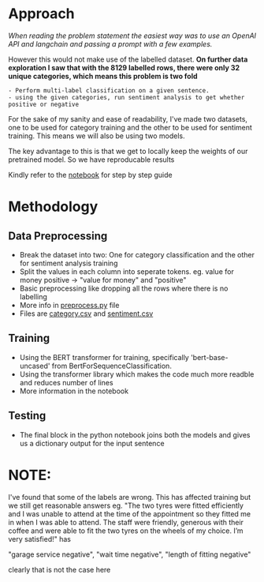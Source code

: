 # Approach

*When reading the problem statement the easiest way was to use an OpenAI API and langchain and passing a prompt with a few examples.*

However this would not make use of the labelled dataset. **On further data exploration I saw that with the 8129 labelled rows, there were only 32 unique categories, which means this problem is two fold**

    - Perform multi-label classification on a given sentence.
    - using the given categories, run sentiment analysis to get whether positive or negative

For the sake of my sanity and ease of readability, I've made two datasets, one to be used for category training and the other to be used for sentiment training. This means we will also be using two models.

The key advantage to this is that we get to locally keep the weights of our pretrained model. So we have reproducable results

Kindly refer to the [notebook](./training_nb.ipynb) for step by step guide 

# Methodology

## Data Preprocessing
  - Break the dataset into two: One for category classification and the other for sentiment analysis training
  - Split the values in each column into seperate tokens. eg. value for money positive -> "value for money" and "positive"
  - Basic preprocessing like dropping all the rows where there is no labelling
  - More info in [preprocess.py](./src/preprocess.py) file
  - Files are [category.csv](./csv_files/category.csv) and [sentiment.csv](./csv_files/sentiment.csv)

## Training
  - Using the BERT transformer for training, specifically 'bert-base-uncased' from BertForSequenceClassification.
  - Using the transformer library which makes the code much more readble and reduces number of lines
  - More information in the notebook
  
## Testing
  - The final block in the python notebook joins both the models and gives us a dictionary output for the input sentence


# NOTE:
I've found that some of the labels are wrong. This has affected training but we still get reasonable answers
eg.
"The two tyres were fitted efficiently and I was unable to attend at the time of the appointment so they fitted me in when I was able to attend. The staff were friendly, generous with their coffee and were able to fit the two tyres on the wheels of my choice. I’m very satisfied!" has 

"garage service negative", "wait time negative", "length of fitting negative"

clearly that is not the case here